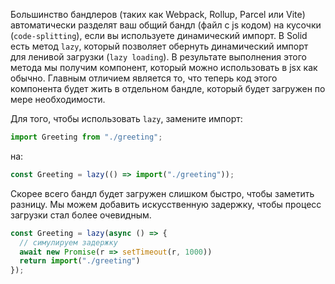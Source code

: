 Большинство бандлеров (таких как Webpack, Rollup, Parcel или Vite) автоматически разделят ваш общий бандл (файл с js кодом) на кусочки (`code-splitting`), если вы используете динамический импорт. В Solid есть метод `lazy`, который позволяет обернуть динамический импорт для ленивой загрузки (`lazy loading`). В результате выполнения этого метода мы получим компонент, который можно использовать в jsx как обычно. Главным отличием является то, что теперь код этого компонента будет жить в отдельном бандле, который будет загружен по мере необходимости.

Для того, чтобы использовать `lazy`, замените импорт:
```js
import Greeting from "./greeting";
```
на:
```js
const Greeting = lazy(() => import("./greeting"));
```

Скорее всего бандл будет загружен слишком быстро, чтобы заметить разницу. Мы можем добавить искусственную задержку, чтобы процесс загрузки стал более очевидным.

```js
const Greeting = lazy(async () => {
  // симулируем задержку
  await new Promise(r => setTimeout(r, 1000))
  return import("./greeting")
});
```
